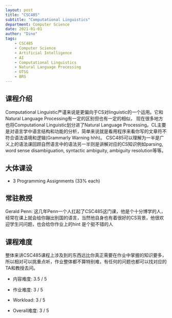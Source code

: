 ```yaml
---
layout: post
title: "CSC485"
subtitle: "Computational Linguistics"
department: Computer Science
date: 2021-01-01
author: "Dino"
tags:
    - CSC485
    - Computer Science
    - Artificial Intelligence
    - AI
    - Computational Linguistics
    - Natural Language Processing
    - UTSG
    - BR5
---
```

## 课程介绍
Computational Linguistic严谨来说是更偏向于CS对linguistic的一个运用。它和Natural Language Processing有一定的区别但也有一定的相似，
现在很多地方也将Computational Linguistic划分进了Natural Language Processing。CL主要是对语言学中语言结构和功能的分析，简单来说就是看用程序来看你写的文章符不符合语法语境和逻辑(Grammarly Warning hhh)。
CSC485可以理解为一半是广义上的语法课回顾自然语言中的语法另一半则是讲解对应的CS知识例如parsing, word sense disambiguation, syntactic ambiguity, 
ambiguity resolution等等。

## 大体课设
- 3 Programming Assignments (33% each)

## 常驻教授
Gerald Penn: 这几年Penn一个人扛起了CSC485这门课，他是个十分博学的人，经常在课上就会给你蹦出别国的语言，当然他自身也有着很好的CS背景，他很欢迎学生问问题，也会给你作业上的hint 是个挺不错的人

## 课程难度
整体来讲CSC485课程上涉及到的东西远比你真正需要在作业中掌握的知识要多，所以相对可以挑重点听，作业整体都不算特别难，有任何的问题也都可以找对应的TA和教授去问。
- 内容难度: 3.5 / 5

- 作业难度: 3 / 5

- Workload: 3 / 5

- Overall难度: 3 / 5
